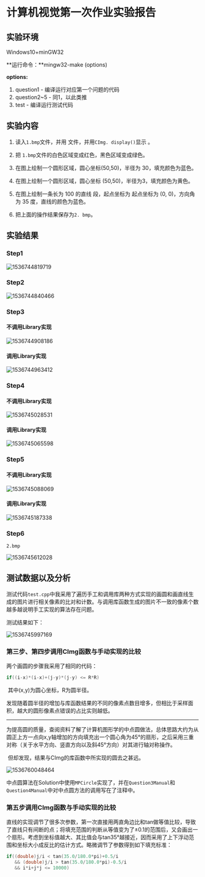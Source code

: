 # 计算机视觉第一次作业实验报告

## 实验环境

Windows10+minGW32

**运行命令：**mingw32-make (options)

**options:**

1. question1 - 编译运行对应第一个问题的代码
2. question2~5 - 同1，以此类推
3. test - 编译运行测试代码

## 实验内容

1. 读入`1.bmp`文件，并用 文件，并用`CImg. display()`显示 。

2. 把 `1.bmp`文件的白色区域变成红色，黑色区域变成绿色。
3. 在图上绘制一个圆形区域，圆心坐标(50,50)，半径为 30，填充颜色为蓝色。
4. 在图上绘制一个圆形区域，圆心坐标 (50,50)，半径为3，填充颜色为黄色。
5. 在图上绘制一条长为 100 的直线 段，起点坐标为 起点坐标为 (0, 0)，方向角为 35 度，直线的颜色为蓝色。
6. 把上面的操作结果保存为`2. bmp`。

## 实验结果

### Step1

![1536744819719](C:\Users\Sherry\AppData\Roaming\Typora\typora-user-images\1536744819719.png)

### Step2

![1536744840466](C:\Users\Sherry\AppData\Roaming\Typora\typora-user-images\1536744840466.png)

### Step3

#### 不调用Library实现

![1536744908186](C:\Users\Sherry\AppData\Roaming\Typora\typora-user-images\1536744908186.png)

#### 调用Library实现

![1536744963412](C:\Users\Sherry\AppData\Roaming\Typora\typora-user-images\1536744963412.png)

### Step4

#### 不调用Library实现

![1536745028531](C:\Users\Sherry\AppData\Roaming\Typora\typora-user-images\1536745028531.png)

#### 调用Library实现

![1536745065598](C:\Users\Sherry\AppData\Roaming\Typora\typora-user-images\1536745065598.png)

### Step5

#### 不调用Library实现

![1536745088069](C:\Users\Sherry\AppData\Roaming\Typora\typora-user-images\1536745088069.png)

#### 调用Library实现

![1536745187338](C:\Users\Sherry\AppData\Roaming\Typora\typora-user-images\1536745187338.png)

### Step6

`2.bmp`

![1536745612028](C:\Users\Sherry\AppData\Roaming\Typora\typora-user-images\1536745612028.png)

## 测试数据以及分析

测试代码`test.cpp`中我采用了遍历手工和调用库两种方式实现的画圆和画直线生成的图片进行相关像素的比对和计数。与调用库函数生成的图片不一致的像素个数越多越说明手工实现的算法存在问题。

测试结果如下：

![1536745997169](C:\Users\Sherry\AppData\Roaming\Typora\typora-user-images\1536745997169.png)

### 第三步、第四步调用CImg函数与手动实现的比较

两个画圆的步骤我采用了相同的代码：

```cpp
if((i-x)*(i-x)+(j-y)*(j-y) <= R*R) 
```

​	其中(x,y)为圆心坐标，R为圆半径。

​	发现随着圆半径的增加与库函数结果的不同的像素点数目增多，但相比于采样面积，越大的圆形像素点错误的占比实则越低。

-----

​	为提高圆的质量，查阅资料了解了计算机图形学的中点圆做法，总体思路大约为从圆正上方一点向x,y轴增加的方向填充出一个圆心角为45°的扇形，之后采用三重对称（关于水平方向、竖直方向以及斜45°方向）对其进行轴对称操作。

​	但却发现，结果与CImg的库函数中所实现的圆去之甚远。

![1536760048464](C:\Users\Sherry\AppData\Roaming\Typora\typora-user-images\1536760048464.png)

​	中点圆算法在Solution中使用`MPCircle`实现了，并在`Question3Manual`和`Question4Manual`中对中点圆方法的调用写在了注释中。

### 第五步调用CImg函数与手动实现的比较

​	直线的实现调节了很多次参数，第一次直接用两直角边比和tan做等值比较，导致了直线只有间断的点；将填充范围的判断从等值变为了±0.1的范围后，又会画出一个扇形。考虑到坐标值越大、其比值会与tan35°越接近，因而采用了上下浮动范围和坐标大小成反比的估计方式。略微调节了参数得到如下填充标准：

```cpp
if((double)j/i < tan(35.0/180.0*pi)+0.5/i
   && (double)j/i > tan(35.0/180.0*pi)-0.5/i 
   && i*i+j*j <= 10000) 
```